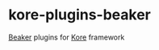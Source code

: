 # kore-plugins-beaker
[Beaker](https://beaker.readthedocs.io/) plugins for [Kore](https://github.com/p1c2u/kore) framework

